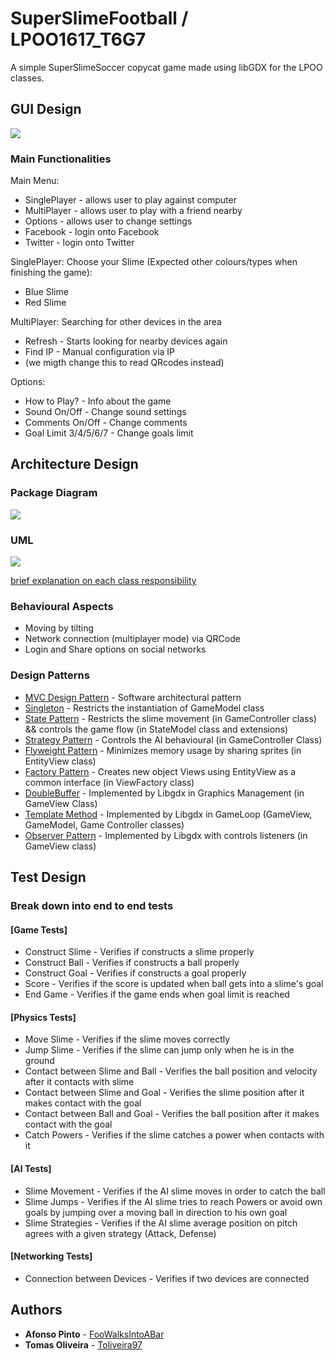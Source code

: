 # SuperSlimeFootball / LPOO1617_T6G7

A simple SuperSlimeSoccer copycat game made using libGDX for the LPOO classes.


## GUI Design

![](https://github.com/Toliveira97/SuperSlimeFootball/blob/master/checkPoint/GUIMockups.png)

### Main Functionalities

Main Menu:
  * SinglePlayer - allows user to play against computer
  * MultiPlayer - allows user to play with a friend nearby
  * Options - allows user to change settings
  * Facebook - login onto Facebook
  * Twitter - login onto Twitter

SinglePlayer: 
  Choose your Slime (Expected other colours/types when finishing the game): 
  * Blue Slime
  * Red Slime
  
MultiPlayer:
  Searching for other devices in the area
  * Refresh - Starts looking for nearby devices again
  * Find IP - Manual configuration via IP
  * (we migth change this to read QRcodes instead)
 
Options:
  * How to Play? - Info about the game
  * Sound On/Off - Change sound settings
  * Comments On/Off - Change comments 
  * Goal Limit 3/4/5/6/7 - Change goals limit

## Architecture Design

### Package Diagram

![](https://github.com/Toliveira97/SuperSlimeFootball/blob/master/checkPoint/PackageDiagram.png)

### UML

![](https://github.com/Toliveira97/SuperSlimeFootball/blob/master/checkPoint/uml.png)

[brief explanation on each class responsibility](https://docs.google.com/a/gcloud.fe.up.pt/document/d/1Dg7HwwphZf1RFEJUeRXyqyy0OFN_X1u8by7sTHiatXY/edit?usp=sharing)


### Behavioural Aspects
* Moving by tilting
* Network connection (multiplayer mode) via QRCode 
* Login and Share options on social networks

### Design Patterns

* [MVC Design Pattern](https://en.wikipedia.org/wiki/Model%E2%80%93view%E2%80%93controller) - Software architectural pattern 
* [Singleton](https://en.wikipedia.org/wiki/Singleton_pattern) -  Restricts the instantiation of GameModel class
* [State Pattern](https://en.wikipedia.org/wiki/State_pattern) - Restricts the slime movement (in GameController class) && controls the game flow (in StateModel class and extensions)
* [Strategy Pattern](https://en.wikipedia.org/wiki/Strategy_pattern) - Controls the AI behavioural (in GameController Class) 
* [Flyweight Pattern](https://en.wikipedia.org/wiki/Flyweight_pattern) - Minimizes memory usage by sharing sprites (in EntityView class)
* [Factory Pattern](https://en.wikipedia.org/wiki/Factory_method_pattern) - Creates new object Views using EntityView as a common interface (in ViewFactory class)
* [DoubleBuffer]() - Implemented by Libgdx in Graphics Management (in GameView Class) 
* [Template Method](https://en.wikipedia.org/wiki/Template_method_pattern) - Implemented by Libgdx in GameLoop (GameView, GameModel, Game Controller classes)
* [Observer Pattern](https://en.wikipedia.org/wiki/Observer_pattern) - Implemented by Libgdx with controls listeners (in GameView class)


## Test Design

### Break down into end to end tests

#### [Game Tests]

* Construct Slime - Verifies if constructs a slime properly
* Construct Ball - Verifies if constructs a ball properly
* Construct Goal - Verifies if constructs a goal properly
* Score - Verifies if the score is updated when ball gets into a slime's goal
* End Game - Verifies if the game ends when goal limit is reached


#### [Physics Tests]

* Move Slime - Verifies if the slime moves correctly
* Jump Slime - Verifies if the slime can jump only when  he is in the ground
* Contact between Slime and Ball - Verifies the ball position and velocity after it contacts with slime
* Contact between Slime and Goal - Verifies the slime position after it makes contact with the goal
* Contact between Ball and Goal - Verifies the ball position after it makes contact with the goal
* Catch Powers - Verifies if the slime catches a power when contacts with it

#### [AI Tests]

* Slime Movement - Verifies if the AI slime moves in order to catch the ball
* Slime Jumps - Verifies if the AI slime tries to reach Powers or avoid own goals by jumping over a moving ball in direction to his own goal
* Slime Strategies - Verifies if the AI slime average position on pitch agrees with a given strategy (Attack, Defense)

#### [Networking Tests]

* Connection between Devices - Verifies if two devices are connected


## Authors

* **Afonso Pinto** - [FooWalksIntoABar](https://github.com/FooWalksIntoABar)
* **Tomas Oliveira** - [Toliveira97](https://github.com/Toliveira97)
